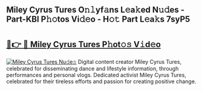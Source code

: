## Miley Cyrus Tures O𝚗𝚕yf𝚊ns L𝚎a𝚔ed N𝚞𝚍es - Part-KBI P𝚑𝚘tos Vi𝚍𝚎o - H𝚘𝚝 Part L𝚎a𝚔s 7syP5

# <h2><a href="http://kf238hx.oniu.top/?m=Miley+Cyrus+Tures">🔗👉 🔴 Miley Cyrus Tures P𝚑ot𝚘𝚜 V𝚒d𝚎o</a></h2>

[![Miley Cyrus Tures Nu𝚍e𝚜](https://i.imgur.com/0qMVB7G.gif)](http://kf238hx.oniu.top/?m=Miley+Cyrus+Tures)
Digital content creator Miley Cyrus Tures, celebrated for disseminating dance and lifestyle information, through performances and personal vlogs. Dedicated activist Miley Cyrus Tures, celebrated for their tireless efforts and passion for creating positive change.  
